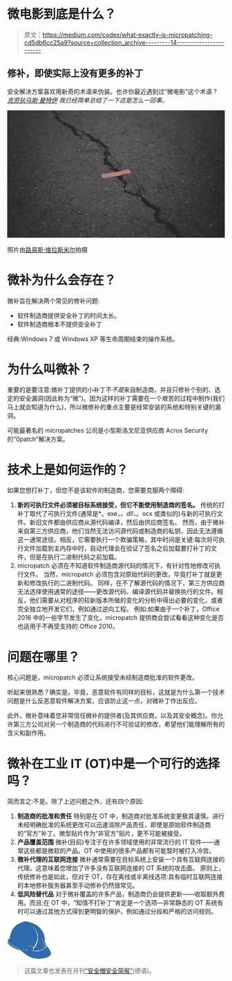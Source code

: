 # 微电影到底是什么？

> 原文：<https://medium.com/codex/what-exactly-is-micropatching-cd5db6cc25a9?source=collection_archive---------14----------------------->

## 修补，即使实际上没有更多的补丁

安全解决方案喜欢用新奇的术语来伪装。也许你最近遇到过“微电影”这个术语？ [*克劳狄乌斯·曼特伊*](https://hardhats.admeritia.de/c/61192584/5e313c590-qx74kb) *我已经简单总结了一下这是怎么一回事。*

![](img/ae662f92da0a794a77a3651b1c91ad31.png)

照片由[路易斯·维拉斯米尔](https://unsplash.com/@villxsmil?utm_source=unsplash&utm_medium=referral&utm_content=creditCopyText)拍摄

# 微补为什么会存在？

微补旨在解决两个常见的修补问题:

*   软件制造商提供安全补丁的时间太长。
*   软件制造商根本不提供安全补丁

经典:Windows 7 或 Windows XP 等生命周期结束的操作系统。

# 为什么叫微补？

重要的是要注意:微补丁提供的小补丁不*不是*来自制造商，并且只修补个别的、选定的安全漏洞(因此称为“微”)。因为这样的补丁需要在一个艰苦的过程中制作(我们马上就会知道为什么)，所以微修补的重点主要是经常安装的系统和特别关键的漏洞。

可能最著名的 micropatches 公司是小型斯洛文尼亚供应商 Acros Security 的“0patch”解决方案。

# 技术上是如何运作的？

如果您想打补丁，但您不是该软件的制造商，您需要克服两个障碍:

1.  **新的可执行文件必须被目标系统接受，但它不能使用制造商的签名。**
    传统的打补丁取代了可执行文件(通常是*。exe，*。dll，*。ocx 或类似的)与新的可执行文件。新旧文件都由供应商从源代码编译，然后由供应商签名。
    然而，由于微补来自第三方供应商，他们当然无法访问源代码或制造商的私钥，因此无法遵循这一通常途径。相反，它需要执行一个欺骗策略，其中时间是关键:每次将可执行文件加载到主内存中时，自动代理会在验证了签名之后加载要打补丁的文件，但是在执行二进制代码之前加载。
2.  micropatch 必须在不知道软件制造商源代码的情况下，有针对性地修改可执行文件。
    当然，micropatch 必须包含对原始代码的更改，毕竟打补丁就是更新和修改执行的二进制代码。
    同样，在不了解源代码的情况下，第三方供应商无法选择使用通常的途径——更改源代码、编译源代码并替换执行的文件。相反，他们需要从对程序的较新版本所做的变化的分析中得出必要的变化，或者完全独立地开发它们，例如通过逆向工程。
    例如:如果由于一个补丁，Office 2016 中的一些字节发生了变化，micropatch 提供商会尝试看看这种变化是否也适用于不再受支持的 Office 2010。

# 问题在哪里？

核心问题是，micropatch 必须让系统接受未经制造商批准的软件更改。

听起来很熟悉？确实是。毕竟，恶意软件有同样的目标，这就是为什么第一个技术问题是什么反恶意软件解决方案，应该防止这一点，对微补丁作出反应。

此外，微补意味着您非常信任微补的提供者(及其供应商，以及其安全概念)。你允许第三方公司对另一个制造商的代码进行不可验证的修改，希望他们能理解所有的含义和副作用。

# 微补在工业 IT (OT)中是一个可行的选择吗？

简而言之:不是。除了上述问题之外，还有四个原因:

1.  **制造商的批准和责任**
    特别是在 OT 中，制造商对批准系统变更极其谨慎。进行未经明确批准的系统更改可以迅速消除产品责任，即使是原始软件制造商的“官方”补丁。微型贴片作为“非官方”贴片，更不可能被接受。
2.  **产品覆盖范围** 微补(目前)专注于在许多领域使用的非常流行的 IT 软件——通常这些都是微软的产品。OT 中使用的很多产品都有可能暂时被打入冷宫。
3.  **微补代理的互联网连接**
    微补通常需要在目标系统上安装一个具有互联网连接的代理。这意味着您增加了许多没有互联网连接的 OT 系统的攻击面。
    原则上，传统修补也是如此，但对于 OT，存在离线或半离线选项:具有临时互联网连接的本地修补服务器甚至手动修补仍然很常见。
4.  **低风险替代品**
    对于微补覆盖的许多产品，制造商仍会提供更新——收取额外费用。而且:在 OT 中，“知情不打补丁”肯定是一个选项—非常静态的 OT 系统有时可以通过其他方式得到更明智的保护，例如通过分段和严格的访问规则。

![](img/074bc2f59af3e63b891f3d1dbad5455b.png)

> 这篇文章也发表在月刊[“安全帽安全简报”](https://www.admeritia.de/info-center/anmelden.html)(德语)。